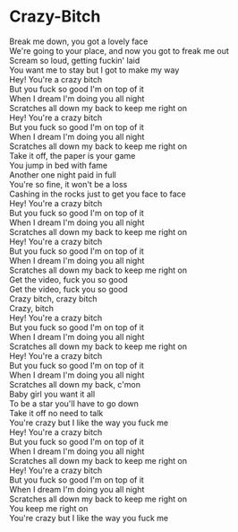 # Crazy-Bitch

Break me down, you got a lovely face  
We're going to your place, and now you got to freak me out  
Scream so loud, getting fuckin' laid  
You want me to stay but I got to make my way  
Hey! You're a crazy bitch  
But you fuck so good I'm on top of it  
When I dream I'm doing you all night  
Scratches all down my back to keep me right on  
Hey! You're a crazy bitch  
But you fuck so good I'm on top of it  
When I dream I'm doing you all night  
Scratches all down my back to keep me right on  
Take it off, the paper is your game  
You jump in bed with fame  
Another one night paid in full  
You're so fine, it won't be a loss  
Cashing in the rocks just to get you face to face  
Hey! You're a crazy bitch  
But you fuck so good I'm on top of it  
When I dream I'm doing you all night  
Scratches all down my back to keep me right on  
Hey! You're a crazy bitch  
But you fuck so good I'm on top of it  
When I dream I'm doing you all night  
Scratches all down my back to keep me right on  
Get the video, fuck you so good  
Get the video, fuck you so good  
Crazy bitch, crazy bitch  
Crazy, bitch  
Hey! You're a crazy bitch  
But you fuck so good I'm on top of it  
When I dream I'm doing you all night  
Scratches all down my back to keep me right on  
Hey! You're a crazy bitch  
But you fuck so good I'm on top of it  
When I dream I'm doing you all night  
Scratches all down my back, c'mon  
Baby girl you want it all  
To be a star you'll have to go down  
Take it off no need to talk  
You're crazy but I like the way you fuck me  
Hey! You're a crazy bitch  
But you fuck so good I'm on top of it  
When I dream I'm doing you all night  
Scratches all down my back to keep me right on  
Hey! You're a crazy bitch  
But you fuck so good I'm on top of it  
When I dream I'm doing you all night  
Scratches all down my back to keep me right on  
You keep me right on  
You're crazy but I like the way you fuck me
